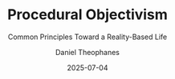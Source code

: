 ---
title: "Procedural Objectivism"
subtitle: Common Principles Toward a Reality-Based Life
author: Daniel Theophanes
date: 2025-07-04
geometry: margin=3cm
toc: true
toc-depth: 2
---